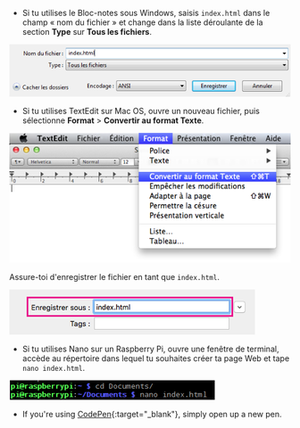  -  Si tu utilises le Bloc-notes sous Windows, saisis `index.html` dans le champ « nom du fichier » et change dans la liste déroulante de la section **Type** sur **Tous les fichiers**.

  ![Enregistrer au format HTML à l'aide du Bloc-notes](images/save-as-html-notepad.png)

 - Si tu utilises TextEdit sur Mac OS, ouvre un nouveau fichier, puis sélectionne **Format** > **Convertir au format Texte**.

  ![Mac convertir au format texte](images/mac-make-plaintext.png)

  Assure-toi d'enregistrer le fichier en tant que `index.html`.

  ![Enregistrement Mac au format HTML](images/mac-name-file.png)

 - Si tu utilises Nano sur un Raspberry Pi, ouvre une fenêtre de terminal, accède au répertoire dans lequel tu souhaites créer ta page Web et tape `nano index.html`.

  ![Nano création HTML](images/pi-html-nano.png)

 - If you're using [CodePen](http://codepen.io){:target="_blank"}, simply open up a new pen.
